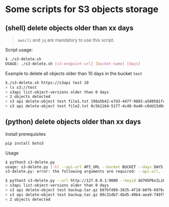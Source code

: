 # Some scripts for S3 objects storage

## (shell) delete objects older than xx days

> `awscli` and `jq` are mandatory to use this script.

Script usage:

```bash
$ ./s3-delete.sh
USAGE: ./s3-delete.sh [s3-endpoint-url] [bucket-name] [days]
```

Example to delete all objects older than 10 days in the bucket `test`

```bash
$./s3-delete.sh https://s3api test 10
> ls s3://test
> s3api list-object-versions older than 0 days
< 2 objects detected
> s3 api delete-object test file1.txt 198a5b42-e7d3-447f-9883-a580581fee49
> s3 api delete-object test file2.txt 0c5b1164-5177-4c48-9a40-c0dd15d0c02a
```

## (python) delete objects older than xx days

Install prerequisites

```bash
pip install boto3
```

Usage

```bash
$ python3 s3-delete.py
usage: s3-delete.py [-h] --api-url API_URL --bucket BUCKET --days DAYS
s3-delete.py: error: the following arguments are required: --api-url, --bucket, --days
```

```bash
$ python3 s3-delete.py --url http://127.0.0.1:9000 --keyid dd7H5P6oILzBF8rIY5ai --secret C3Sfev3nf5lgX9PzTGoibwKmtbmqjOpJFWaDHl0I --bucket pdnsbackup --days 0
> s3api list-object-versions older than 0 days
> s3 api delete-object test backup.tar.gz b97bfd89-3835-4f18-b0f6-6976c7dc9432
> s3 api delete-object test backup.tar.gz 89c31db7-4bd5-49b4-aea9-749f577edc61
< 2 objects detected
```
